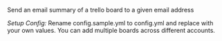 Send an email summary of a trello board to a given email address

*Setup Config:* Rename config.sample.yml to config.yml and replace with your own values. You can add multiple boards across different accounts.  
